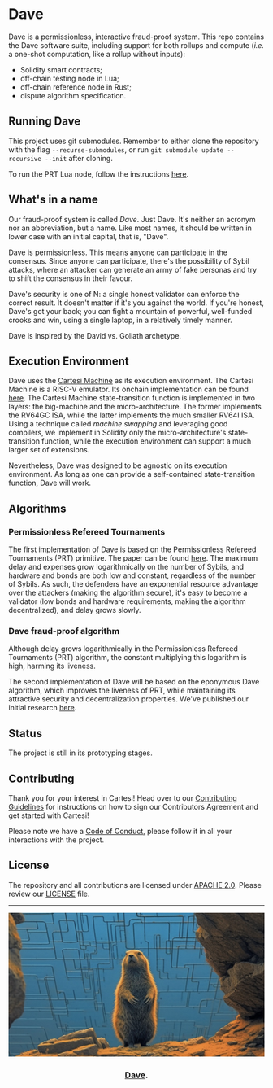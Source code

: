 # Dave

Dave is a permissionless, interactive fraud-proof system. This repo contains the Dave software suite, including support for both rollups and compute (_i.e._ a one-shot computation, like a rollup without inputs):

* Solidity smart contracts;
* off-chain testing node in Lua;
* off-chain reference node in Rust;
* dispute algorithm specification.


## Running Dave

This project uses git submodules.
Remember to either clone the repository with the flag `--recurse-submodules`, or run `git submodule update --recursive --init` after cloning.

To run the PRT Lua node, follow the instructions [here](prt/tests/compute/README.md).


## What's in a name

Our fraud-proof system is called _Dave_.
Just Dave.
It's neither an acronym nor an abbreviation, but a name.
Like most names, it should be written in lower case with an initial capital, that is, "Dave".

Dave is permissionless.
This means anyone can participate in the consensus.
Since anyone can participate, there's the possibility of Sybil attacks, where an attacker can generate an army of fake personas and try to shift the consensus in their favour.

Dave's security is one of N: a single honest validator can enforce the correct result.
It doesn't matter if it's you against the world.
If you're honest, Dave's got your back; you can fight a mountain of powerful, well-funded crooks and win, using a single laptop, in a relatively timely manner.

Dave is inspired by the David vs. Goliath archetype.


## Execution Environment

Dave uses the [Cartesi Machine](https://github.com/cartesi/machine-emulator) as its execution environment.
The Cartesi Machine is a RISC-V emulator.
Its onchain implementation can be found [here](https://github.com/cartesi/machine-solidity-step).
The Cartesi Machine state-transition function is implemented in two layers: the big-machine and the micro-architecture.
The former implements the RV64GC ISA, while the latter implements the much smaller RV64I ISA.
Using a technique called _machine swapping_ and leveraging good compilers, we implement in Solidity only the micro-architecture's state-transition function, while the execution environment can support a much larger set of extensions.

Nevertheless, Dave was designed to be agnostic on its execution environment.
As long as one can provide a self-contained state-transition function, Dave will work.


## Algorithms

### Permissionless Refereed Tournaments

The first implementation of Dave is based on the Permissionless Refereed Tournaments (PRT) primitive.
The paper can be found [here](https://arxiv.org/abs/2212.12439).
The maximum delay and expenses grow logarithmically on the number of Sybils, and hardware and bonds are both low and constant, regardless of the number of Sybils.
As such, the defenders have an exponential resource advantage over the attackers (making the algorithm secure), it's easy to become a validator (low bonds and hardware requirements, making the algorithm decentralized), and delay grows slowly.


### Dave fraud-proof algorithm

Although delay grows logarithmically in the Permissionless Refereed Tournaments (PRT) algorithm, the constant multiplying this logarithm is high, harming its liveness.

The second implementation of Dave will be based on the eponymous Dave algorithm, which improves the liveness of PRT, while maintaining its attractive security and decentralization properties.
We've published our initial research [here](https://arxiv.org/abs/2411.05463).


## Status

The project is still in its prototyping stages.



## Contributing

Thank you for your interest in Cartesi!
Head over to our [Contributing Guidelines](CONTRIBUTING.md) for instructions on how to sign our Contributors Agreement and get started with Cartesi!

Please note we have a [Code of Conduct](CODE_OF_CONDUCT.md), please follow it in all your interactions with the project.

## License

The repository and all contributions are licensed under [APACHE 2.0](https://www.apache.org/licenses/LICENSE-2.0).
Please review our [LICENSE](LICENSE) file.

---

<div align="center">
  <a href="https://cartesi.io"><img alt="Dave" src="doc/assets/dave-img.jpeg" width=600></a>
  <br />
  <h3><a href="https://github.com/cartesi/dave">Dave</a>.</h3>
</div>
